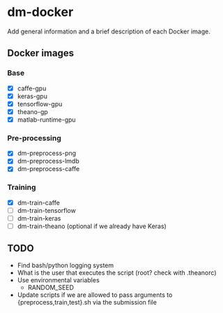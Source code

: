 # dm-docker
Add general information and a brief description of each Docker image.

## Docker images
### Base
- [x] caffe-gpu
- [x] keras-gpu
- [x] tensorflow-gpu
- [x] theano-gp
- [x] matlab-runtime-gpu

### Pre-processing
- [x] dm-preprocess-png
- [x] dm-preprocess-lmdb
- [x] dm-preprocess-caffe

### Training
- [x] dm-train-caffe
- [ ] dm-train-tensorflow
- [ ] dm-train-keras
- [ ] dm-train-theano (optional if we already have Keras)

## TODO
- Find bash/python logging system
- What is the user that executes the script (root? check with .theanorc)
- Use environmental variables
	- RANDOM_SEED
- Update scripts if we are allowed to pass arguments to {preprocess,train,test}.sh via the submission file
